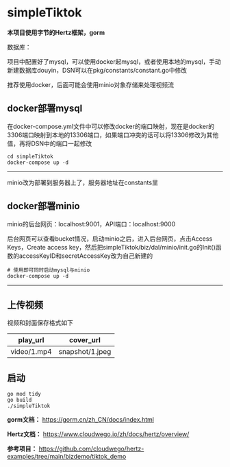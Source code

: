# simpleTiktok

**本项目使用字节的Hertz框架，gorm**

数据库：

项目中配置好了mysql，可以使用docker起mysql，或者使用本地的mysql，手动新建数据库douyin，DSN可以在pkg/constants/constant.go中修改

推荐使用docker，后面可能会使用minio对象存储来处理视频流

## docker部署mysql

在docker-compose.yml文件中可以修改docker的端口映射，现在是docker的3306端口映射到本地的13306端口，如果端口冲突的话可以将13306修改为其他值，再将DSN中的端口一起修改
```shell
cd simpleTiktok
docker-compose up -d
```

---
minio改为部署到服务器上了，服务器地址在constants里
## docker部署minio

minio的后台网页：localhost:9001，API端口：localhost:9000

后台网页可以查看bucket情况，启动minio之后，进入后台网页，点击Access Keys，Create access key，然后把simpleTiktok/biz/dal/minio/init.go的Init()函数的accessKeyID和secretAccessKey改为自己新建的

```
# 使用即可同时启动mysql与minio
docker-compose up -d 
```
---

## 上传视频
视频和封面保存格式如下

| play_url    | cover_url       |
| ----------- | --------------- |
| video/1.mp4 | snapshot/1.jpeg |


## 启动
```shell
go mod tidy
go build 
./simpleTiktok
```

**gorm文档：** https://gorm.cn/zh_CN/docs/index.html

**Hertz文档：** https://www.cloudwego.io/zh/docs/hertz/overview/

**参考项目：** https://github.com/cloudwego/hertz-examples/tree/main/bizdemo/tiktok_demo
